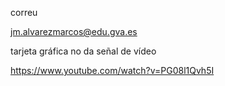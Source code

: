 correu 

jm.alvarezmarcos@edu.gva.es


tarjeta gráfica no da señal de vídeo

https://www.youtube.com/watch?v=PG08l1Qvh5I
